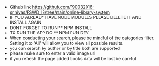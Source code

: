 - Github link https://github.com/190032016-srinivas/FSWD_IS/tree/main/online-library-system
- IF YOU ALREADY HAVE NODE MODULES PLEASE DELETE IT AND INSTALL AGAIN
- DONT FORGET TO RUN \*\* NPM INSTALL
- TO RUN THE APP DO \*\* NPM RUN DEV
- When conducting your search, please be mindful of the categories filter. Setting it to 'All' will allow you to view all possible results.
- you can search by author or by title both are supported
- please make sure to enter a valid image url
- if you refresh the page added books data will be lost be careful
